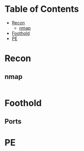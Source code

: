 # Table of Contents
- [Recon](#recon)
    - [nmap](#nmap)
- [Foothold](#foothold)
- [PE](#pe)

# Recon

## nmap
```c
```

# Foothold
## Ports

# PE